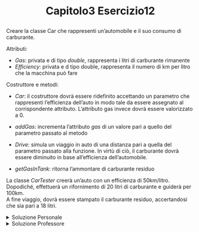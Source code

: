 # <p align=center> Capitolo3 Esercizio12 </p>
Creare la classe Car che rappresenti un’automobile e il suo
consumo di carburante. <br>

Attributi:

- *Gas*: privata e di tipo *double*, rappresenta i litri di carburante
rimanente
- *Efficiency*: privata e d tipo double, rappresenta il numero di km
per litro che la macchina può fare

Costruttore e metodi:

- *Car*: il costruttore dovrà essere ridefinito accettando un
parametro che rappresenti l’efficienza dell’auto in modo tale da
essere assegnato al corrispondente attributo. L’attributo gas
invece dovrà essere valorizzato a 0.

- *addGas*: incrementa l’attributo *gas* di un valore pari a quello del parametro passato al metodo

- *Drive*: simula un viaggio in auto di una distanza pari a quella del
parametro passato alla funzione. In virtù di ciò, il carburante
dovrà essere diminuito in base all’efficienza dell’automobile.

- *getGasInTank*: ritorna l’ammontare di carburante residuo

La classe *CarTester* creerà un’auto con un efficienza di
50km/litro. <br>
Dopodiché, effettuerà un rifornimento di 20 litri di
carburante e guiderà per 100km. <br>
A fine viaggio, dovrà essere stampato il carburante residuo, accertandosi che sia pari a 18 litri.

<details closed>

<summary> Soluzione Personale </summary>

[Car.java](https://github.com/FedVlogger17/Uni-Notes/blob/main/Primo%20Anno/Secondo%20Semestre/Metodologie%20di%20Programmazione/Esercizi/Esercizi%20Capitolo%203/Esercizio_12/src/Esercizio12/Car.java) <br>
[CarTester.java](https://github.com/FedVlogger17/Uni-Notes/blob/main/Primo%20Anno/Secondo%20Semestre/Metodologie%20di%20Programmazione/Esercizi/Esercizi%20Capitolo%203/Esercizio_12/src/Esercizio12/CarTester.java)
</details>

<details closed>

<summary> Soluzione Professore </summary>

[Car.java](https://github.com/FedVlogger17/Uni-Notes/blob/main/Primo%20Anno/Secondo%20Semestre/Metodologie%20di%20Programmazione/Esercizi/Esercizi%20Capitolo%203/Esercizio_12/src/Esercizio12Prof/Car.java) <br>
[CarTester.java](https://github.com/FedVlogger17/Uni-Notes/blob/main/Primo%20Anno/Secondo%20Semestre/Metodologie%20di%20Programmazione/Esercizi/Esercizi%20Capitolo%203/Esercizio_12/src/Esercizio12Prof/CarTester.java)

</details>
